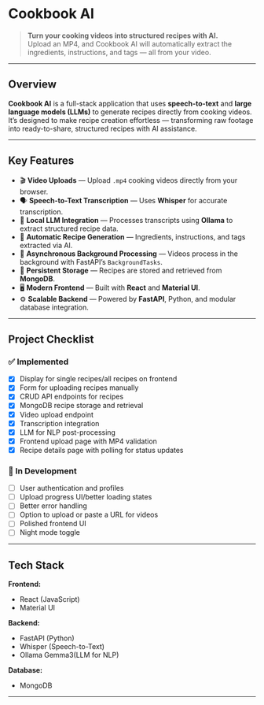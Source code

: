 # Cookbook AI

> **Turn your cooking videos into structured recipes with AI.**  
> Upload an MP4, and Cookbook AI will automatically extract the ingredients, instructions, and tags — all from your video.

---

## Overview

**Cookbook AI** is a full-stack application that uses **speech-to-text** and **large language models (LLMs)** to generate recipes directly from cooking videos.
It’s designed to make recipe creation effortless — transforming raw footage into ready-to-share, structured recipes with AI assistance.

---


## Key Features

- 🎬 **Video Uploads** — Upload `.mp4` cooking videos directly from your browser.  
- 🗣️ **Speech-to-Text Transcription** — Uses **Whisper** for accurate transcription.  
- 🤖 **Local LLM Integration** — Processes transcripts using **Ollama** to extract structured recipe data.  
- 🧂 **Automatic Recipe Generation** — Ingredients, instructions, and tags extracted via AI.  
- 🧠 **Asynchronous Background Processing** — Videos process in the background with FastAPI’s `BackgroundTasks`.  
- 💾 **Persistent Storage** — Recipes are stored and retrieved from **MongoDB**.  
- 🖥️ **Modern Frontend** — Built with **React** and **Material UI**.  
- ⚙️ **Scalable Backend** — Powered by **FastAPI**, Python, and modular database integration.  

---

## Project Checklist

### ✅ Implemented
- [x] Display for single recipes/all recipes on frontend
- [x] Form for uploading recipes manually
- [x] CRUD API endpoints for recipes
- [x] MongoDB recipe storage and retrieval  
- [x] Video upload endpoint
- [x] Transcription integration
- [x] LLM for NLP post-processing
- [x] Frontend upload page with MP4 validation
- [x] Recipe details page with polling for status updates

### 🚧 In Development
- [ ] User authentication and profiles
- [ ] Upload progress UI/better loading states
- [ ] Better error handling
- [ ] Option to upload or paste a URL for videos
- [ ] Polished frontend UI
- [ ] Night mode toggle

---

## Tech Stack

**Frontend:**
- React (JavaScript)
- Material UI

**Backend:**
- FastAPI (Python)
- Whisper (Speech-to-Text)
- Ollama Gemma3(LLM for NLP)

**Database:**  
- MongoDB  


---